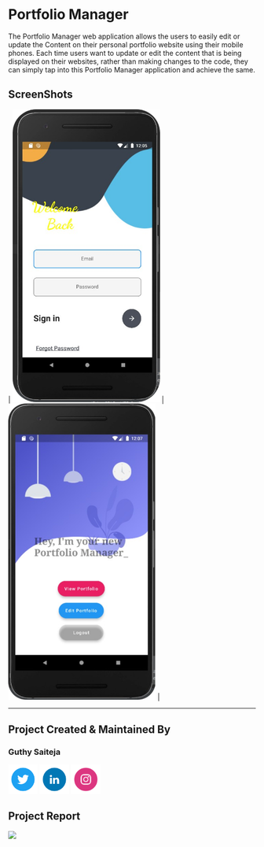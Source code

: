 # Portfolio Manager

The Portfolio Manager web application allows the users to easily edit or update the
Content on their personal portfolio website using their mobile phones. Each time users
want to update or edit the content that is being displayed on their websites, rather than
making changes to the code, they can simply tap into this Portfolio Manager application
and achieve the same.

## ScreenShots


| <img src="screenshots/img1.png"  width="300"/> | <img src="screenshots/img2.png" width="300"/>  |

---

## Project Created & Maintained By

### Guthy Saiteja

<a href="https://twitter.com/guthysaiteja"><img src="https://github.com/aritraroy/social-icons/blob/master/twitter-icon.png?raw=true" width="60"></a>
<a href="https://www.linkedin.com/in/gteja/"><img src="https://github.com/aritraroy/social-icons/blob/master/linkedin-icon.png?raw=true" width="60"></a>
<a href="https://instagram.com/gst_1919"><img src="https://github.com/aritraroy/social-icons/blob/master/instagram-icon.png?raw=true" width="60"></a>

## Project Report

<a href="https://twitter.com/guthysaiteja"><img src="https://binged.it/3vPW3mD" width="60"></a>




